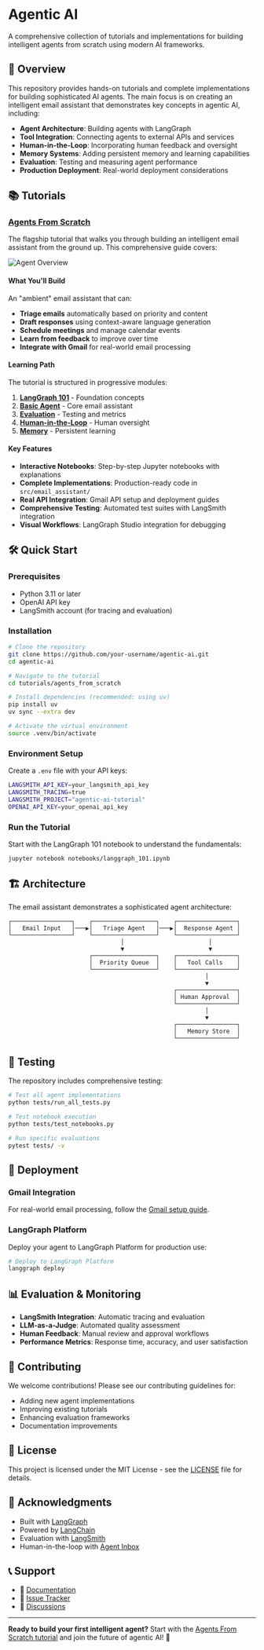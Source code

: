 # Agentic AI

A comprehensive collection of tutorials and implementations for building intelligent agents from scratch using modern AI frameworks.

## 🚀 Overview

This repository provides hands-on tutorials and complete implementations for building sophisticated AI agents. The main focus is on creating an intelligent email assistant that demonstrates key concepts in agentic AI, including:

- **Agent Architecture**: Building agents with LangGraph
- **Tool Integration**: Connecting agents to external APIs and services
- **Human-in-the-Loop**: Incorporating human feedback and oversight
- **Memory Systems**: Adding persistent memory and learning capabilities
- **Evaluation**: Testing and measuring agent performance
- **Production Deployment**: Real-world deployment considerations

## 📚 Tutorials

### [Agents From Scratch](./tutorials/agents_from_scratch/)

The flagship tutorial that walks you through building an intelligent email assistant from the ground up. This comprehensive guide covers:

![Agent Overview](./tutorials/agents_from_scratch/notebooks/img/overview.png)

#### What You'll Build

An "ambient" email assistant that can:
- **Triage emails** automatically based on priority and content
- **Draft responses** using context-aware language generation
- **Schedule meetings** and manage calendar events
- **Learn from feedback** to improve over time
- **Integrate with Gmail** for real-world email processing

#### Learning Path

The tutorial is structured in progressive modules:

1. **[LangGraph 101](./tutorials/agents_from_scratch/notebooks/langgraph_101.ipynb)** - Foundation concepts
2. **[Basic Agent](./tutorials/agents_from_scratch/notebooks/agent.ipynb)** - Core email assistant
3. **[Evaluation](./tutorials/agents_from_scratch/notebooks/evaluation.ipynb)** - Testing and metrics
4. **[Human-in-the-Loop](./tutorials/agents_from_scratch/notebooks/hitl.ipynb)** - Human oversight
5. **[Memory](./tutorials/agents_from_scratch/notebooks/memory.ipynb)** - Persistent learning

#### Key Features

- **Interactive Notebooks**: Step-by-step Jupyter notebooks with explanations
- **Complete Implementations**: Production-ready code in `src/email_assistant/`
- **Real API Integration**: Gmail API setup and deployment guides
- **Comprehensive Testing**: Automated test suites with LangSmith integration
- **Visual Workflows**: LangGraph Studio integration for debugging

## 🛠️ Quick Start

### Prerequisites

- Python 3.11 or later
- OpenAI API key
- LangSmith account (for tracing and evaluation)

### Installation

```bash
# Clone the repository
git clone https://github.com/your-username/agentic-ai.git
cd agentic-ai

# Navigate to the tutorial
cd tutorials/agents_from_scratch

# Install dependencies (recommended: using uv)
pip install uv
uv sync --extra dev

# Activate the virtual environment
source .venv/bin/activate
```

### Environment Setup

Create a `.env` file with your API keys:

```bash
LANGSMITH_API_KEY=your_langsmith_api_key
LANGSMITH_TRACING=true
LANGSMITH_PROJECT="agentic-ai-tutorial"
OPENAI_API_KEY=your_openai_api_key
```

### Run the Tutorial

Start with the LangGraph 101 notebook to understand the fundamentals:

```bash
jupyter notebook notebooks/langgraph_101.ipynb
```

## 🏗️ Architecture

The email assistant demonstrates a sophisticated agent architecture:

```
┌─────────────────┐    ┌──────────────────┐    ┌─────────────────┐
│   Email Input   │───▶│   Triage Agent   │───▶│  Response Agent │
└─────────────────┘    └──────────────────┘    └─────────────────┘
                                │                        │
                                ▼                        ▼
                       ┌──────────────────┐    ┌─────────────────┐
                       │  Priority Queue  │    │   Tool Calls    │
                       └──────────────────┘    └─────────────────┘
                                                        │
                                                        ▼
                                               ┌─────────────────┐
                                               │ Human Approval  │
                                               └─────────────────┘
                                                        │
                                                        ▼
                                               ┌─────────────────┐
                                               │   Memory Store  │
                                               └─────────────────┘
```

## 🧪 Testing

The repository includes comprehensive testing:

```bash
# Test all agent implementations
python tests/run_all_tests.py

# Test notebook execution
python tests/test_notebooks.py

# Run specific evaluations
pytest tests/ -v
```

## 🚀 Deployment

### Gmail Integration

For real-world email processing, follow the [Gmail setup guide](./tutorials/agents_from_scratch/src/email_assistant/tools/gmail/README.md).

### LangGraph Platform

Deploy your agent to LangGraph Platform for production use:

```bash
# Deploy to LangGraph Platform
langgraph deploy
```

## 📊 Evaluation & Monitoring

- **LangSmith Integration**: Automatic tracing and evaluation
- **LLM-as-a-Judge**: Automated quality assessment
- **Human Feedback**: Manual review and approval workflows
- **Performance Metrics**: Response time, accuracy, and user satisfaction

## 🤝 Contributing

We welcome contributions! Please see our contributing guidelines for:

- Adding new agent implementations
- Improving existing tutorials
- Enhancing evaluation frameworks
- Documentation improvements

## 📄 License

This project is licensed under the MIT License - see the [LICENSE](LICENSE) file for details.

## 🙏 Acknowledgments

- Built with [LangGraph](https://github.com/langchain-ai/langgraph)
- Powered by [LangChain](https://github.com/langchain-ai/langchain)
- Evaluation with [LangSmith](https://smith.langchain.com/)
- Human-in-the-loop with [Agent Inbox](https://github.com/langchain-ai/agent-inbox)

## 📞 Support

- 📖 [Documentation](./tutorials/agents_from_scratch/README.md)
- 🐛 [Issue Tracker](https://github.com/your-username/agentic-ai/issues)
- 💬 [Discussions](https://github.com/your-username/agentic-ai/discussions)

---

**Ready to build your first intelligent agent?** Start with the [Agents From Scratch tutorial](./tutorials/agents_from_scratch/) and join the future of agentic AI! 🚀